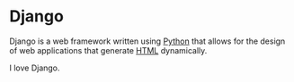 # Django

Django is a web framework written using [Python](/wiki/Python) that allows for the design of web applications that generate [HTML](/wiki/HTML) dynamically.

I love Django.

        
